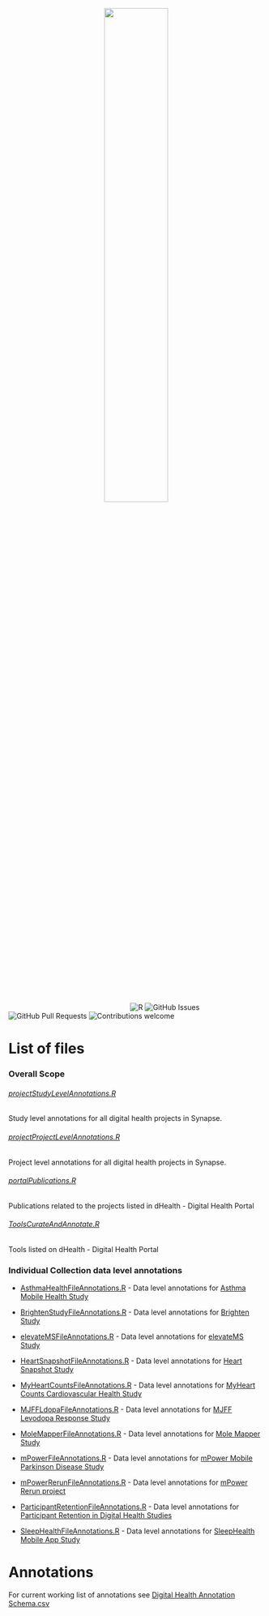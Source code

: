 <p align="center"><img width=50% src="https://dhealth.synapse.org/static/media/logoHeader.718dba27.svg"></p>



&nbsp;&nbsp;&nbsp;&nbsp;&nbsp;&nbsp;&nbsp;&nbsp;&nbsp;&nbsp;&nbsp;&nbsp;&nbsp;&nbsp;&nbsp;&nbsp;&nbsp;&nbsp;&nbsp;&nbsp;&nbsp;&nbsp;&nbsp;&nbsp;&nbsp;&nbsp;&nbsp;&nbsp;&nbsp;&nbsp;&nbsp;&nbsp;&nbsp;&nbsp;&nbsp;&nbsp;&nbsp;&nbsp;&nbsp;&nbsp;&nbsp;&nbsp;&nbsp;&nbsp;&nbsp;&nbsp;&nbsp;&nbsp;&nbsp;&nbsp;&nbsp;&nbsp;&nbsp;&nbsp;&nbsp;&nbsp;&nbsp;&nbsp;&nbsp;&nbsp;
![R](https://img.shields.io/badge/r-%23276DC3.svg?&style=flat&logo=r&logoColor=white)
![GitHub Issues](https://img.shields.io/github/issues/sage-bionetworks/digital-health-portal)
![GitHub Pull Requests](https://img.shields.io/github/issues-pr/Sage-Bionetworks/digital-health-portal)
![Contributions welcome](https://img.shields.io/badge/contributions-welcome-orange.svg)


# List of files

### Overall Scope
###### [projectStudyLevelAnnotations.R](https://github.com/Sage-Bionetworks/digital-health-portal/blob/master/projectStudyLevelAnnotations.R)
Study level annotations for all digital health projects in Synapse. 

###### [projectProjectLevelAnnotations.R](https://github.com/Sage-Bionetworks/digital-health-portal/blob/master/projectProjectLevelAnnotations.R)
Project level annotations for all digital health projects in Synapse. 

###### [portalPublications.R](https://github.com/Sage-Bionetworks/digital-health-portal/blob/master/portalPublications.R)
Publications related to the projects listed in dHealth - Digital Health Portal

###### [ToolsCurateAndAnnotate.R](https://github.com/Sage-Bionetworks/digital-health-portal/blob/master/ToolsCurateAndAnnotate.R)
Tools listed on dHealth - Digital Health Portal


### Individual Collection data level annotations

- [AsthmaHealthFileAnnotations.R](https://github.com/Sage-Bionetworks/digital-health-portal/blob/master/Collections%20File%20Level%20Annotations/AsthmaHealthFileAnnotations.R) - Data level annotations for [Asthma Mobile Health Study](https://www.synapse.org/#!Synapse:syn8361748/)

- [BrightenStudyFileAnnotations.R](https://github.com/Sage-Bionetworks/digital-health-portal/blob/master/Collections%20File%20Level%20Annotations/BrightenStudyFileAnnotations.R) - Data level annotations for [Brighten Study](https://www.synapse.org/#!Synapse:syn10848316/)

- [elevateMSFileAnnotations.R](https://github.com/Sage-Bionetworks/digital-health-portal/blob/master/Collections%20File%20Level%20Annotations/elevateMSFileAnnotations.R) - Data level annotations for [elevateMS Study](https://www.synapse.org/#!Synapse:syn21140362/)

- [HeartSnapshotFileAnnotations.R](https://github.com/Sage-Bionetworks/digital-health-portal/blob/master/Collections%20File%20Level%20Annotations/HeartSnapshotFileAnnotations.R) - Data level annotations for [Heart Snapshot Study](https://www.synapse.org/#!Synapse:syn22107959/)

- [MyHeartCountsFileAnnotations.R](https://github.com/Sage-Bionetworks/digital-health-portal/blob/master/Collections%20File%20Level%20Annotations/MyHeartCountsFileAnnotations.R) - Data level annotations for [MyHeart Counts Cardiovascular Health Study](https://www.synapse.org/#!Synapse:syn11269541/)

- [MJFFLdopaFileAnnotations.R](https://github.com/Sage-Bionetworks/digital-health-portal/blob/master/Collections%20File%20Level%20Annotations/MJFFLdopaFileAnnotations.R) - Data level annotations for [MJFF Levodopa Response Study](https://www.synapse.org/#!Synapse:syn20681023/)

- [MoleMapperFileAnnotations.R](https://github.com/Sage-Bionetworks/digital-health-portal/blob/master/Collections%20File%20Level%20Annotations/MoleMapperFileAnnotations.R) - Data level annotations for [Mole Mapper Study](https://www.synapse.org/#!Synapse:syn5576734/)

- [mPowerFileAnnotations.R](https://github.com/Sage-Bionetworks/digital-health-portal/blob/master/Collections%20File%20Level%20Annotations/mPowerFileAnnotations.R) - Data level annotations for [mPower Mobile Parkinson Disease Study](https://www.synapse.org/#!Synapse:syn4993293/)

- [mPowerRerunFileAnnotations.R](https://github.com/Sage-Bionetworks/digital-health-portal/blob/master/Collections%20File%20Level%20Annotations/mPowerRerunFileAnnotations.R) - Data level annotations for [mPower Rerun project](https://www.synapse.org/#!Synapse:syn23277418/)


- [ParticipantRetentionFileAnnotations.R](https://github.com/Sage-Bionetworks/digital-health-portal/blob/master/Collections%20File%20Level%20Annotations/ParticipantRetentionFileAnnotations.R) - Data level annotations for [Participant Retention in Digital Health Studies](https://www.synapse.org/#!Synapse:syn20715364/)

- [SleepHealthFileAnnotations.R](https://github.com/Sage-Bionetworks/digital-health-portal/blob/master/Collections%20File%20Level%20Annotations/SleepHealthFileAnnotations.R) - Data level annotations for [SleepHealth Mobile App Study](https://www.synapse.org/#!Synapse:syn18492837/) 

# Annotations
For current working list of annotations see [Digital Health Annotation Schema.csv](https://github.com/Sage-Bionetworks/digital-health-portal/blob/master/Digital%20Health%20Annotation%20Schema.csv)
